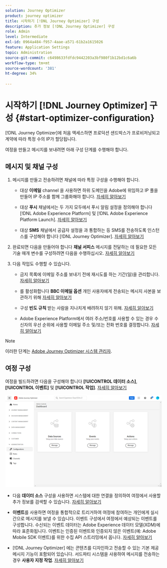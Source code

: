 ```yaml
---
solution: Journey Optimizer
product: journey optimizer
title: 시작하기 [!DNL Journey Optimizer] 구성
description: 추가 정보 [!DNL Journey Optimizer] 구성
role: Admin
level: Intermediate
exl-id: 0964a484-f957-4aae-a571-61b2a1615026
feature: Application Settings
topic: Administration
source-git-commit: c6498633fdfdc9442203a3bf980f1b12bd1c6a6b
workflow-type: tm+mt
source-wordcount: '381'
ht-degree: 34%

---
```



# 시작하기 [!DNL Journey Optimizer] 구성 {#start-optimizer-configuration}

[!DNL Journey Optimizer]에 처음 액세스하면 프로덕션 샌드박스가 프로비저닝되고 계약에 따라 특정 수의 IP가 할당됩니다.

여정을 만들고 메시지를 보내려면 아래 구성 단계를 수행해야 합니다.

## 메시지 및 채널 구성

1. 메시지를 만들고 전송하려면 채널에 따라 특정 구성을 수행해야 합니다.

   * 대상 **이메일** channel 을 사용하면 하위 도메인을 Adobe에 위임하고 IP 풀을 만들어 IP 주소를 함께 그룹화해야 합니다. [자세히 알아보기](../email/get-started-email-config.md)

   * 대상 **푸시** 채널에서는 두 가지 모두에서 푸시 알림 설정을 정의해야 합니다 [!DNL Adobe Experience Platform] 및 [!DNL Adobe Experience Platform Launch]. [자세히 알아보기](../push/push-configuration.md)

   * 대상 **SMS** 채널에서 공급자 설정을 과 통합하는 등 SMS를 전송하도록 인스턴스를 구성해야 합니다 [!DNL Journey Optimizer]. [자세히 알아보기](../sms/sms-configuration.md)

1. 완료되면 다음을 만들어야 합니다 **채널 서피스** 메시지를 전달하는 데 필요한 모든 기술 매개 변수를 구성하려면 다음을 수행하십시오. [자세히 알아보기](channel-surfaces.md)

1. 다음 작업도 수행할 수 있습니다.

   * 금지 목록에 이메일 주소를 보내기 전에 재시도를 하는 기간(일)을 관리합니다. [자세히 알아보기](manage-suppression-list.md)

   * 를 활성화합니다 **BBC 이메일 옵션** 개인 사용자에게 전송되는 메시지 사본을 보관하기 위해 [자세히 알아보기](archiving-support.md#enable-bcc)

   * 구성 **빈도 규칙** 받는 사람을 지나치게 배려하지 않기 위해. [자세히 알아보기](frequency-rules.md)

   * Adobe Experience Platform에서 여러 주소/번호를 사용할 수 있는 경우 수신자의 우선 순위에 사용할 이메일 주소 및/또는 전화 번호를 결정합니다. [자세히 알아보기](primary-email-addresses.md)

<!--* Understand the push notification flow. [Learn more](../push/push-gs.md)-->

>[!NOTE]
>
>이러한 단계는 [Adobe Journey Optimizer 시스템 관리자](../start/path/administrator.md).

## 여정 구성

여정을 빌드하려면 다음을 구성해야 합니다 **[!UICONTROL 데이터 소스]**, **[!UICONTROL 이벤트]** 및 **[!UICONTROL 작업]**. [자세히 알아보기](about-data-sources-events-actions.md)

![](assets/admin-menu.png)

* 다음 **데이터 소스** 구성을 사용하면 시스템에 대한 연결을 정의하여 여정에서 사용할 추가 정보를 검색할 수 있습니다. [자세히 알아보기](../datasource/about-data-sources.md)

* **이벤트**&#x200B;를 사용하면 여정을 통합적으로 트리거하여 여정에 참여하는 개인에게 실시간으로 메시지를 보낼 수 있습니다. 이벤트 구성에서 여정에서 예상되는 이벤트를 구성합니다. 수신되는 이벤트 데이터는 Adobe Experience 데이터 모델(XDM)에 따라 표준화됩니다. 이벤트는 인증된 이벤트와 인증되지 않은 이벤트(예: Adobe Mobile SDK 이벤트)를 위한 수집 API 스트리밍에서 옵니다. [자세히 알아보기](../event/about-events.md)

* [!DNL Journey Optimizer] 에는 콘텐츠를 디자인하고 전송할 수 있는 기본 제공 메시지 기능이 포함되어 있습니다. 서드파티 시스템을 사용하여 메시지를 전송하는 경우 **사용자 지정 작업**. [자세히 알아보기](../action/action.md)